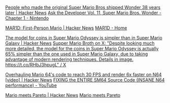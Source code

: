 
[People who made the original Super Mario Bros shipped Wonder 38 years later | Hacker News](https://news.ycombinator.com/item?id=38023580)
[Ask the Developer Vol. 11, Super Mario Bros. Wonder - Chapter 1 - Nintendo](https://www.nintendo.com.au/news-and-articles/ask-the-developer-vol-11-super-mario-bros-wonder-chapter-1)

[MAR1D: First-Person Mario | Hacker News](https://news.ycombinator.com/item?id=33178301)
[MAR1D - Home](https://mar1d.com/)

[The model for coins in Super Mario Odyssey is simpler than in Super Mario Galaxy | Hacker News](https://news.ycombinator.com/item?id=35179407)
[Supper Mario Broth on X: "Despite looking much more detailed, the model for the coins in Super Mario Odyssey is actually 65% simpler than the one used in Super Mario Galaxy, due to taking advantage of modern rendering techniques. Details in image. https://t.co/RHbJ3hpugL" / X](https://twitter.com/mariobrothblog/status/1636040893764362241)

[Overhauling Mario 64's code to reach 30 FPS and render 6x faster on N64 [video] | Hacker News](https://news.ycombinator.com/item?id=31075622)
[FIXING the ENTIRE SM64 Source Code (INSANE N64 performance) - YouTube](https://www.youtube.com/watch?v=t_rzYnXEQlE)

[Mario meets Pareto | Hacker News](https://news.ycombinator.com/item?id=39936246)
[Mario meets Pareto](https://www.mayerowitz.io/blog/mario-meets-pareto)
